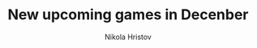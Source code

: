 ---
layout: home
class: post
title: "New upcoming games in Decenber"
categories: [new, games, december]
description: Let's find out what new gems for your collection will arrive this month!
author: Nikola Hristov
image_src: /imgs/xmas-upcoming-games.jpg
---